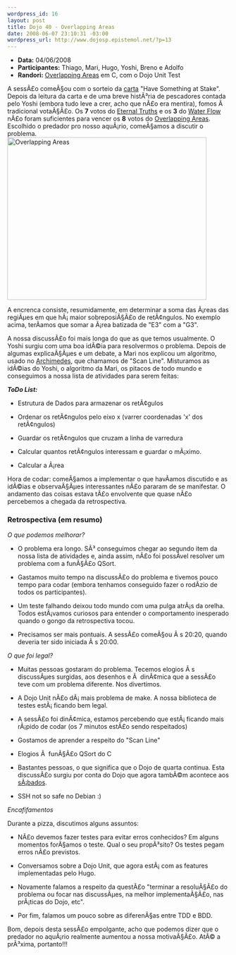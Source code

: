 ```yaml
--- 
wordpress_id: 16
layout: post
title: Dojo 40 - Overlapping Areas
date: 2008-06-07 23:10:31 -03:00
wordpress_url: http://www.dojosp.epistemol.net/?p=13
---
```

<ul>
	<li><strong>Data:</strong> 04/06/2008</li>
	<li><strong>Participantes:</strong> Thiago, Mari, Hugo, Yoshi, Breno e Adolfo</li>
	<li><strong>Randori:</strong> <a href="http://icpcres.ecs.baylor.edu/onlinejudge/index.php?option=com_onlinejudge&amp;Itemid=8&amp;category=11&amp;page=show_problem&amp;problem=875">Overlapping Areas</a> em C, com o Dojo Unit Test</li>
</ul>
A sessÃ£o comeÃ§ou com o sorteio da <a title="Creative Whack Pack" href="http://www.creativethink.com/whack/" target="_blank">carta</a> "Have Something at Stake". Depois da leitura da carta e de uma breve histÃ³ria de pescadores contada pelo Yoshi (embora tudo leve a crer, acho que nÃ£o era mentira), fomos Ã  tradicional votaÃ§Ã£o. Os <strong>7</strong> votos do <a title="Eternal Truths at UVa" href="http://icpcres.ecs.baylor.edu/onlinejudge/index.php?option=com_onlinejudge&amp;Itemid=8&amp;category=11&amp;page=show_problem&amp;problem=869" target="_blank">Eternal Truths</a> e os <strong>3</strong> do <a title="Water Flow at UVa" href="http://icpcres.ecs.baylor.edu/onlinejudge/index.php?option=com_onlinejudge&amp;Itemid=8&amp;category=11&amp;page=show_problem&amp;problem=874" target="_blank">Water Flow</a> nÃ£o foram suficientes  para vencer os <strong>8</strong> votos do <a title="Overlapping Areas at UVa" href="http://icpcres.ecs.baylor.edu/onlinejudge/index.php?option=com_onlinejudge&amp;Itemid=8&amp;category=11&amp;page=show_problem&amp;problem=875" target="_blank">Overlapping Areas</a>. Escolhido o predador pro nosso aquÃ¡rio, comeÃ§amos a discutir o problema.

<img src="http://icpcres.ecs.baylor.edu/onlinejudge/external/9/p934a.gif" alt="Overlapping Areas" width="452" height="369" />

A encrenca consiste, resumidamente, em determinar a soma das Ã¡reas das regiÃµes em que hÃ¡ maior sobreposiÃ§Ã£o de retÃ¢ngulos. No exemplo acima, terÃ­amos que somar a Ã¡rea batizada de "E3" com a "G3".

A nossa discussÃ£o foi mais longa do que as que temos usualmente. O Yoshi surgiu com uma boa idÃ©ia para resolvermos o problema. Depois de algumas explicaÃ§Ãµes e um debate, a Mari nos explicou um algoritmo, usado no <a title="Projetos AgilCoop" href="http://www.agilcoop.org.br/portal/projetosDeSoftware" target="_blank">Archimedes</a>, que chamamos de "Scan Line". Misturamos as idÃ©ias do Yoshi, o algoritmo da Mari, os pitacos de todo mundo e conseguimos a nossa lista de atividades para serem feitas:

<em><strong>ToDo List:</strong></em>

- Estrutura de Dados para armazenar os retÃ¢gulos

- Ordenar os retÃ¢ngulos pelo eixo x (varrer coordenadas 'x' dos retÃ¢ngulos)

- Guardar os retÃ¢ngulos que cruzam a linha de varredura

- Calcular quantos retÃ¢ngulos interessam e guardar o mÃ¡ximo.

- Calcular a Ã¡rea

Hora de codar: comeÃ§amos a implementar o que havÃ­amos discutido e as idÃ©ias e observaÃ§Ãµes interessantes nÃ£o pararam de se manifestar. O andamento das coisas estava tÃ£o envolvente que quase nÃ£o percebemos a chegada da retrospectiva.
<h3>Retrospectiva (em resumo)</h3>
<em>O que podemos melhorar?</em>

- O problema era longo. SÃ³ conseguimos chegar ao segundo item da nossa lista de atividades e, ainda assim, nÃ£o foi possÃ­vel resolver um problema com a funÃ§Ã£o QSort.

- Gastamos muito tempo na discussÃ£o do problema e tivemos pouco tempo para codar (embora tenhamos conseguido fazer o rodÃ­zio de todos os participantes).

- Um teste falhando deixou todo mundo com uma pulga atrÃ¡s da orelha. Todos estÃ¡vamos curiosos para entender o comportamento inesperado quando o gongo da retrospectiva tocou.

- Precisamos ser mais pontuais. A sessÃ£o comeÃ§ou Ã s 20:20, quando deveria ter sido iniciada Ã s 20:00.

<em>O que foi legal?</em>

- Muitas pessoas gostaram do problema. Tecemos elogios Ã s discussÃµes surgidas, aos desenhos e Ã  dinÃ¢mica que a sessÃ£o teve com um problema diferente. Nos divertimos.

- A Dojo Unit nÃ£o dÃ¡ mais problema de make. A nossa biblioteca de testes estÃ¡ ficando bem legal.

- A sessÃ£o foi dinÃ¢mica, estamos percebendo que estÃ¡ ficando mais rÃ¡pido de codar (os 7 minutos estÃ£o sendo respeitados)

- Gostamos de aprender a respeito do "Scan Line"

- Elogios Ã  funÃ§Ã£o QSort do C

- Bastantes pessoas, o que significa que o Dojo de quarta continua. Esta discussÃ£o surgiu por conta do Dojo que agora tambÃ©m acontece aos <a title="Dojo de SÃ¡bado" href="http://groups.google.com/group/dojo_sp/browse_thread/thread/435e6f5d051a7960?hl=pt-BR" target="_blank">sÃ¡bados</a>.

- SSH not so safe no Debian :)

<em>Encafifamentos</em>

Durante a pizza, discutimos alguns assuntos:

- NÃ£o devemos fazer testes para evitar erros conhecidos? Em alguns momentos forÃ§amos o teste. Qual o seu propÃ³sito? Os testes pegam erros nÃ£o previstos.

- Conversamos sobre a Dojo Unit, que agora estÃ¡ com as features implementadas pelo Hugo.

- Novamente falamos a respeito da questÃ£o "terminar a resoluÃ§Ã£o do problema ou focar nas discussÃµes, na melhor implementaÃ§Ã£o, nas prÃ¡ticas do Dojo, etc".

- Por fim, falamos um pouco sobre as diferenÃ§as entre TDD e BDD.

Bom, depois desta sessÃ£o empolgante, acho que podemos dizer que o predador no aquÃ¡rio realmente aumentou a nossa motivaÃ§Ã£o. AtÃ© a prÃ³xima, portanto!!!
